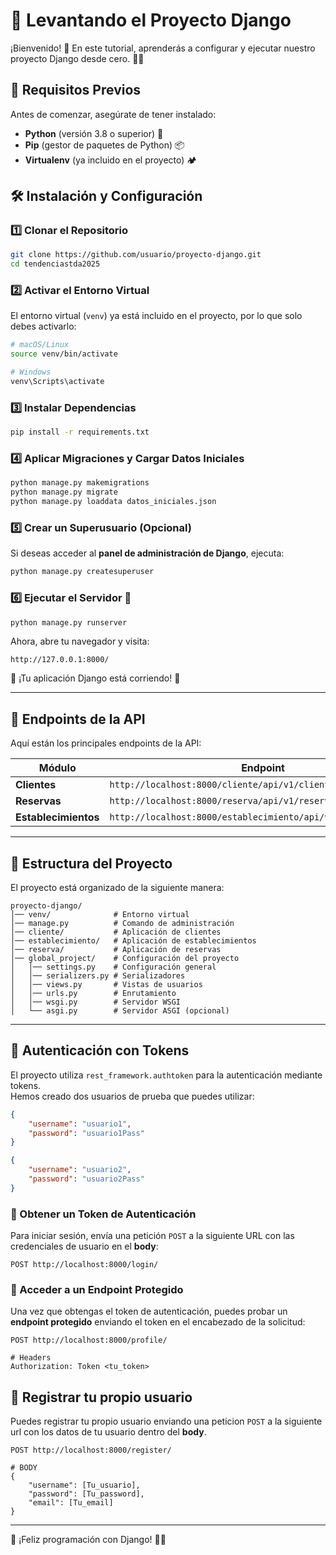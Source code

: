 # 🚀 Levantando el Proyecto Django

¡Bienvenido! 🎉 En este tutorial, aprenderás a configurar y ejecutar nuestro proyecto Django desde cero. 🐍✨

## 📌 Requisitos Previos

Antes de comenzar, asegúrate de tener instalado:

- **Python** (versión 3.8 o superior) 🐍  
- **Pip** (gestor de paquetes de Python) 📦  
- **Virtualenv** (ya incluido en el proyecto) 🏕️  

## 🛠️ Instalación y Configuración

### 1️⃣ Clonar el Repositorio

```bash
git clone https://github.com/usuario/proyecto-django.git
cd tendenciastda2025
```

### 2️⃣ Activar el Entorno Virtual

El entorno virtual (`venv`) ya está incluido en el proyecto, por lo que solo debes activarlo:

```bash
# macOS/Linux
source venv/bin/activate

# Windows
venv\Scripts\activate
```

### 3️⃣ Instalar Dependencias

```bash
pip install -r requirements.txt
```

### 4️⃣ Aplicar Migraciones y Cargar Datos Iniciales

```bash
python manage.py makemigrations
python manage.py migrate
python manage.py loaddata datos_iniciales.json
```

### 5️⃣ Crear un Superusuario (Opcional)

Si deseas acceder al **panel de administración de Django**, ejecuta:

```bash
python manage.py createsuperuser
```

### 6️⃣ Ejecutar el Servidor 🚀

```bash
python manage.py runserver
```

Ahora, abre tu navegador y visita:

```
http://127.0.0.1:8000/
```

🎉 ¡Tu aplicación Django está corriendo! 🎈

---

## 📡 Endpoints de la API

Aquí están los principales endpoints de la API:

| Módulo         | Endpoint                                          |
|---------------|--------------------------------------------------|
| **Clientes**  | `http://localhost:8000/cliente/api/v1/cliente`   |
| **Reservas**  | `http://localhost:8000/reserva/api/v1/reserva`   |
| **Establecimientos** | `http://localhost:8000/establecimiento/api/v1/establecimiento` |

---

## 📂 Estructura del Proyecto

El proyecto está organizado de la siguiente manera:

```
proyecto-django/
│── venv/              # Entorno virtual
│── manage.py          # Comando de administración
│── cliente/           # Aplicación de clientes
│── establecimiento/   # Aplicación de establecimientos
│── reserva/           # Aplicación de reservas
│── global_project/    # Configuración del proyecto
│   │── settings.py    # Configuración general
│   │── serializers.py # Serializadores
│   │── views.py       # Vistas de usuarios
│   │── urls.py        # Enrutamiento
│   │── wsgi.py        # Servidor WSGI
│   └── asgi.py        # Servidor ASGI (opcional)
```

---

## 🔐 Autenticación con Tokens

El proyecto utiliza `rest_framework.authtoken` para la autenticación mediante tokens.  
Hemos creado dos usuarios de prueba que puedes utilizar:

```json
{
    "username": "usuario1",
    "password": "usuario1Pass"
}
```

```json
{
    "username": "usuario2",
    "password": "usuario2Pass"
}
```

### 🔑 Obtener un Token de Autenticación

Para iniciar sesión, envía una petición `POST` a la siguiente URL con las credenciales de usuario en el **body**:

```http
POST http://localhost:8000/login/
```

### 🔎 Acceder a un Endpoint Protegido

Una vez que obtengas el token de autenticación, puedes probar un **endpoint protegido** enviando el token en el encabezado de la solicitud:

```http
POST http://localhost:8000/profile/

# Headers
Authorization: Token <tu_token>
```


## 📝 Registrar tu propio usuario
Puedes registrar tu propio usuario enviando una peticion `POST` a la siguiente url con los datos de tu usuario dentro del **body**.
```http
POST http://localhost:8000/register/

# BODY
{
    "username": [Tu_usuario],
    "password": [Tu_password],
    "email": [Tu_email]
}
```
---
🚀 ¡Feliz programación con Django! 🦄🔥
